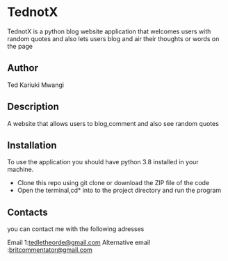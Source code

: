 # TednotX

TednotX is a python blog website application that welcomes users with random quotes and also lets users blog and air their thoughts or words on the page

## Author
Ted Kariuki Mwangi

## Description
A website that allows users to blog,comment and also see random quotes

## Installation
To use the application you should have python 3.8 installed in your machine.

- Clone this repo using git clone or download the ZIP file of the code
- Open the terminal,cd* into to the project directory and run the program

## Contacts
 you can contact me with the following adresses 
 
 Email 1:tedletheorde@gmail.com
 Alternative email :britcommentator@gmail.com
